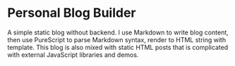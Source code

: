 # Personal Blog Builder

A simple static blog without backend. I use Markdown to write blog content, then use PureScript to parse Markdown syntax, render to HTML string with template. This blog is also mixed with static HTML posts that is complicated with external JavaScript libraries and demos.

